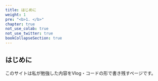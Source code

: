 ```yaml
---
title: はじめに
weight: 1
pre: "<b>1. </b>"
chapter: true
not_use_colab: true
not_use_twitter: true
bookCollapseSection: true
---
```


## はじめに

このサイトは私が勉強した内容をVlog・コードの形で書き残すページです。
